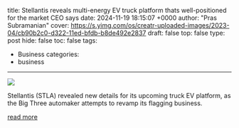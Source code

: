 title: Stellantis reveals multi-energy EV truck platform thats well-positioned for the market CEO says
date: 2024-11-19 18:15:07 +0000
author: "Pras Subramanian"
cover: https://s.yimg.com/os/creatr-uploaded-images/2023-04/cb90b2c0-d322-11ed-bfdb-b8de492e2837
draft: false
top: false
type: post
hide: false
toc: false
tags:
  - Business
categories:
  - business
---

![](https://s.yimg.com/os/creatr-uploaded-images/2023-04/cb90b2c0-d322-11ed-bfdb-b8de492e2837)

Stellantis (STLA) revealed new details for its upcoming truck EV platform, as the Big Three automaker attempts to revamp its flagging business.

[read more](https://finance.yahoo.com/news/stellantis-reveals-multi-energy-ev-truck-platform-thats-well-positioned-for-the-market-ceo-says-181507112.html)

